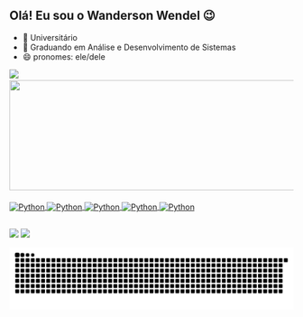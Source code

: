 ## Olá! Eu sou o Wanderson Wendel 😉

- 🔭 Universitário
- 🌱 Graduando em Análise e Desenvolvimento de Sistemas
- 😄 pronomes: ele/dele

<div>
  <a href="https://github.com/wandersonwendel">
  <img height="195px" src="https://github-readme-stats.vercel.app/api?username=wandersonwendel&show_icons=true&theme=react&include_all_commits=true&count_private=true"/>
  <img height="195px" width="560px" src="https://github-readme-stats.vercel.app/api/top-langs/?username=wandersonwendel&layout=compact&langs_count=16&theme=react"/>
</div>
          
<div style="display: inline_block"><br>
  <img align="center" alt="Python" height="30" width="40" src="https://cdn.jsdelivr.net/gh/devicons/devicon/icons/html5/html5-original.svg"/>
  <img align="center" alt="Python" height="30" width="40" src="https://cdn.jsdelivr.net/gh/devicons/devicon/icons/css3/css3-original.svg"/>
  <img align="center" alt="Python" height="30" width="40" src="https://cdn.jsdelivr.net/gh/devicons/devicon/icons/javascript/javascript-original.svg"/>
  <img align="center" alt="Python" height="30" width="40" src="https://cdn.jsdelivr.net/gh/devicons/devicon/icons/python/python-original.svg"/>
  <img align="center" alt="Python" height="30" width="40" src="https://cdn.jsdelivr.net/gh/devicons/devicon/icons/react/react-original.svg"/>
</div>

##

<div>
  <a href="mailto:wandersonsousa489@gmail.com"><img src="https://img.shields.io/badge/Gmail-D14836?style=for-the-badge&logo=gmail&logoColor=white" target="_blank"></a>
  <a href="https://www.linkedin.com/in/wanderson-wendel-ufc"><img src="https://img.shields.io/badge/LinkedIn-0077B5?style=for-the-badge&logo=linkedin&logoColor=white"</a>
  
  ![Snake animation](https://github.com/wandersonwendel/wandersonwendel/blob/output/github-contribution-grid-snake.svg)
</div>

